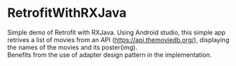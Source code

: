 # RetrofitWithRXJava
Simple demo of Retrofit with RXJava.
Using Android studio, this simple app retrives a list of movies from an API (https://api.themoviedb.org/), displaying the names of the movies and its poster(img).
</br>
Benefits from the use of adapter design pattern in the implementation.

